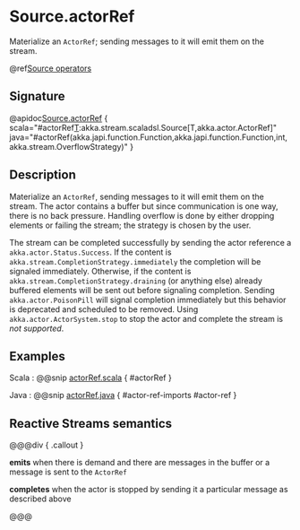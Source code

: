 # Source.actorRef

Materialize an `ActorRef`; sending messages to it will emit them on the stream.

@ref[Source operators](../index.md#source-operators)

## Signature

@apidoc[Source.actorRef](Source$) { scala="#actorRef[T](completionMatcher:PartialFunction[Any,akka.stream.CompletionStrategy],failureMatcher:PartialFunction[Any,Throwable],bufferSize:Int,overflowStrategy:akka.stream.OverflowStrategy):akka.stream.scaladsl.Source[T,akka.actor.ActorRef]" java="#actorRef(akka.japi.function.Function,akka.japi.function.Function,int,akka.stream.OverflowStrategy)" }

## Description

Materialize an `ActorRef`, sending messages to it will emit them on the stream. The actor contains
a buffer but since communication is one way, there is no back pressure. Handling overflow is done by either dropping
elements or failing the stream; the strategy is chosen by the user.

The stream can be completed successfully by sending the actor reference a `akka.actor.Status.Success`.
If the content is `akka.stream.CompletionStrategy.immediately` the completion will be signaled immediately.
Otherwise, if the content is `akka.stream.CompletionStrategy.draining` (or anything else)
already buffered elements will be sent out before signaling completion.
Sending `akka.actor.PoisonPill` will signal completion immediately but this behavior is deprecated and scheduled to be removed.
Using `akka.actor.ActorSystem.stop` to stop the actor and complete the stream is *not supported*.

## Examples

Scala
:  @@snip [actorRef.scala](/akka-docs/src/test/scala/docs/stream/operators/SourceOperators.scala) { #actorRef }

Java
:  @@snip [actorRef.java](/akka-docs/src/test/java/jdocs/stream/operators/SourceDocExamples.java) { #actor-ref-imports #actor-ref }

## Reactive Streams semantics

@@@div { .callout }

**emits** when there is demand and there are messages in the buffer or a message is sent to the `ActorRef`

**completes** when the actor is stopped by sending it a particular message as described above

@@@
